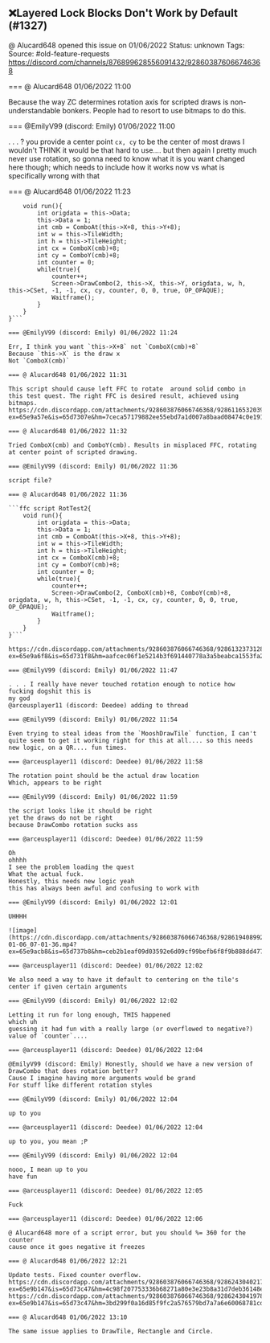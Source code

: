 ## ❌Layered Lock Blocks Don't Work by Default (#1327)
@ Alucard648 opened this issue on 01/06/2022
Status: unknown
Tags: 
Source: #old-feature-requests https://discord.com/channels/876899628556091432/928603876066746368


=== @ Alucard648 01/06/2022 11:00

Because the way ZC determines rotation axis for scripted draws is non-understandable bonkers. People had to resort to use bitmaps to do this.

=== @EmilyV99 (discord: Emily) 01/06/2022 11:00

. . . ?
you provide a center point `cx, cy` to be the center of most draws
I wouldn't THINK it would be that hard to use.... but then again I pretty much never use rotation, so
gonna need to know what it is you want changed here though; which needs to include how it works now vs what is specifically wrong with that

=== @ Alucard648 01/06/2022 11:23

```ffc script RotTest2{
    void run(){
        int origdata = this->Data;
        this->Data = 1;
        int cmb = ComboAt(this->X+8, this->Y+8);
        int w = this->TileWidth;
        int h = this->TileHeight;
        int cx = ComboX(cmb)+8;
        int cy = ComboY(cmb)+8;
        int counter = 0;
        while(true){
            counter++;
            Screen->DrawCombo(2, this->X, this->Y, origdata, w, h, this->CSet, -1, -1, cx, cy, counter, 0, 0, true, OP_OPAQUE);
            Waitframe();
        }
    }
}```

=== @EmilyV99 (discord: Emily) 01/06/2022 11:24

Err, I think you want `this->X+8` not `ComboX(cmb)+8`
Because `this->X` is the draw x
Not `ComboX(cmb)`

=== @ Alucard648 01/06/2022 11:31

This script should cause left FFC to rotate  around solid combo in this test quest. The right FFC is desired result, achieved using bitmaps.
https://cdn.discordapp.com/attachments/928603876066746368/928611653203927050/PillarsRotator.qst?ex=65e9a57e&is=65d7307e&hm=7ceca57179882ee55ebd7a1d007a8baad08474c0e191ff2851db2db4e5c91374&

=== @ Alucard648 01/06/2022 11:32

Tried ComboX(cmb) and ComboY(cmb). Results in misplaced FFC, rotating at center point of scripted drawing.

=== @EmilyV99 (discord: Emily) 01/06/2022 11:36

script file?

=== @ Alucard648 01/06/2022 11:36

```ffc script RotTest2{
    void run(){
        int origdata = this->Data;
        this->Data = 1;
        int cmb = ComboAt(this->X+8, this->Y+8);
        int w = this->TileWidth;
        int h = this->TileHeight;
        int cx = ComboX(cmb)+8;
        int cy = ComboY(cmb)+8;
        int counter = 0;
        while(true){
            counter++;
            Screen->DrawCombo(2, ComboX(cmb)+8, ComboY(cmb)+8, origdata, w, h, this->CSet, -1, -1, cx, cy, counter, 0, 0, true, OP_OPAQUE);
            Waitframe();
        }
    }
}```

https://cdn.discordapp.com/attachments/928603876066746368/928613237312868422/rotpillar.z?ex=65e9a6f8&is=65d731f8&hm=aafcec06f1e5214b3f691440778a3a5beabca1553fa21ccab27d1b1ceaea4bb6&

=== @EmilyV99 (discord: Emily) 01/06/2022 11:47

. . . I really have never touched rotation enough to notice how fucking dogshit this is
my god
@arceusplayer11 (discord: Deedee) adding to thread

=== @EmilyV99 (discord: Emily) 01/06/2022 11:54

Even trying to steal ideas from the `MooshDrawTile` function, I can't quite seem to get it working right for this at all.... so this needs new logic, on a QR.... fun times.

=== @arceusplayer11 (discord: Deedee) 01/06/2022 11:58

The rotation point should be the actual draw location
Which, appears to be right

=== @EmilyV99 (discord: Emily) 01/06/2022 11:59

the script looks like it should be right
yet the draws do not be right
because DrawCombo rotation sucks ass

=== @arceusplayer11 (discord: Deedee) 01/06/2022 11:59

Oh
ohhhh
I see the problem loading the quest
What the actual fuck.
Honestly, this needs new logic yeah
this has always been awful and confusing to work with

=== @EmilyV99 (discord: Emily) 01/06/2022 12:01

UHHHH

![image](https://cdn.discordapp.com/attachments/928603876066746368/928619408992108564/2022-01-06_07-01-36.mp4?ex=65e9acb8&is=65d737b8&hm=ceb2b1eaf09d03592e6d09cf99befb6f8f9b888dd477f7d316c28c2f924d0f77&)

=== @arceusplayer11 (discord: Deedee) 01/06/2022 12:02

We also need a way to have it default to centering on the tile's center if given certain arguments

=== @EmilyV99 (discord: Emily) 01/06/2022 12:02

Letting it run for long enough, THIS happened
which uh
guessing it had fun with a really large (or overflowed to negative?) value of `counter`....

=== @arceusplayer11 (discord: Deedee) 01/06/2022 12:04

@EmilyV99 (discord: Emily) Honestly, should we have a new version of DrawCombo that does rotation better?
Cause I imagine having more arguments would be grand
For stuff like different rotation styles

=== @EmilyV99 (discord: Emily) 01/06/2022 12:04

up to you

=== @arceusplayer11 (discord: Deedee) 01/06/2022 12:04

up to you, you mean ;P

=== @EmilyV99 (discord: Emily) 01/06/2022 12:04

nooo, I mean up to you
have fun

=== @arceusplayer11 (discord: Deedee) 01/06/2022 12:05

Fuck

=== @arceusplayer11 (discord: Deedee) 01/06/2022 12:06

@ Alucard648 more of a script error, but you should %= 360 for the counter
cause once it goes negative it freezes

=== @ Alucard648 01/06/2022 12:21

Update tests. Fixed counter overflow.
https://cdn.discordapp.com/attachments/928603876066746368/928624304021729370/rotpillar.z?ex=65e9b147&is=65d73c47&hm=4c98f207753336b68271a80e3e23b8a31d7deb36148eeb3c06b5df04cbc2b79f&
https://cdn.discordapp.com/attachments/928603876066746368/928624304197881866/PillarsRotator.qst?ex=65e9b147&is=65d73c47&hm=3bd299f0a16d85f9fc2a576579bd7a7a6e60068781cde9ac73f5fe4937443202&

=== @ Alucard648 01/06/2022 13:10

The same issue applies to DrawTile, Rectangle and Circle.
